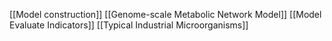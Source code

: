 [[Model construction]]
[[Genome-scale Metabolic Network Model]]
[[Model Evaluate Indicators]]
[[Typical Industrial Microorganisms]]
